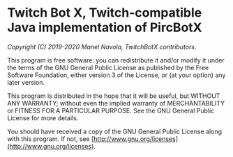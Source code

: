 # Twitch Bot X, Twitch-compatible Java implementation of PircBotX

*Copyright (C) 2019-2020 Manel Navola, TwitchBotX contributors.*

This program is free software: you can redistribute it and/or modify it under the terms of the GNU General Public License as published by the Free Software Foundation, either version 3 of the License, or (at your option) any later version.

This program is distributed in the hope that it will be useful, but WITHOUT ANY WARRANTY; without even the implied warranty of MERCHANTABILITY or FITNESS FOR A PARTICULAR PURPOSE. See the GNU General Public License for more details.

You should have received a copy of the GNU General Public License along with this program. If not, see [http://www.gnu.org/licenses](http://www.gnu.org/licenses).